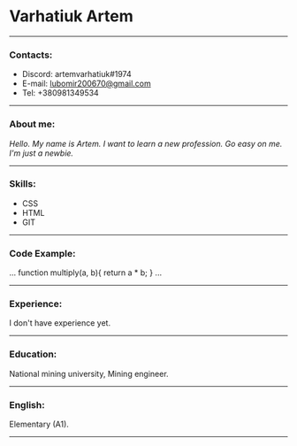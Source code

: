# **Varhatiuk Artem**
---

### Contacts:
+ Discord: artemvarhatiuk#1974
+ E-mail: lubomir200670@gmail.com
+ Tel: +380981349534

---

### About me:

_Hello. My name is Artem. I want to learn a new profession. Go easy on me. I'm just a newbie._

---

### Skills:
+ CSS
+ HTML
+ GIT

---

### Code Example:
...
function multiply(a, b){
  return a * b; 
}
...

---

### Experience:
I don't have experience yet.

---

### Education:
National mining university, Mining engineer.

---

### English:
Elementary (A1).

---


